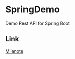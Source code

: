 # SpringDemo
Demo Rest API for Spring Boot

## Link
[Milanote](https://app.milanote.com/1PzajB1g9Dqc84?p=Q8WbXKJCMHo)

